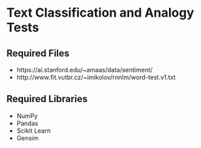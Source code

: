 # Text Classification and Analogy Tests

## Required Files
<ul>
  <li>https://ai.stanford.edu/~amaas/data/sentiment/</li>
  <li>http://www.fit.vutbr.cz/~imikolov/rnnlm/word-test.v1.txt</li>
</ul>

## Required Libraries
<ul>
  <li>NumPy</li>
  <li>Pandas</li>
  <li>Scikit Learn</li>
  <li>Gensim</li>
  </ul>
